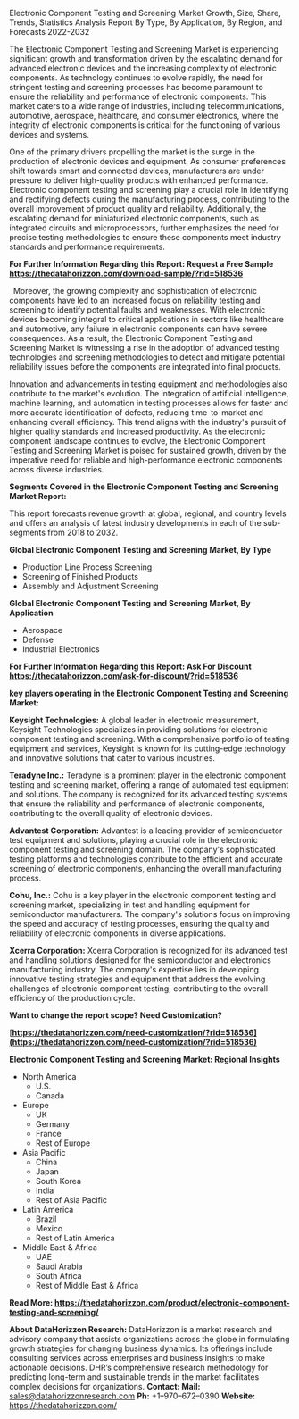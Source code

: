 ﻿Electronic Component Testing and Screening Market Growth, Size, Share, Trends, Statistics Analysis Report By Type, By Application, By Region, and Forecasts 2022-2032

The Electronic Component Testing and Screening Market is experiencing significant growth and transformation driven by the escalating demand for advanced electronic devices and the increasing complexity of electronic components. As technology continues to evolve rapidly, the need for stringent testing and screening processes has become paramount to ensure the reliability and performance of electronic components. This market caters to a wide range of industries, including telecommunications, automotive, aerospace, healthcare, and consumer electronics, where the integrity of electronic components is critical for the functioning of various devices and systems.

One of the primary drivers propelling the market is the surge in the production of electronic devices and equipment. As consumer preferences shift towards smart and connected devices, manufacturers are under pressure to deliver high-quality products with enhanced performance. Electronic component testing and screening play a crucial role in identifying and rectifying defects during the manufacturing process, contributing to the overall improvement of product quality and reliability. Additionally, the escalating demand for miniaturized electronic components, such as integrated circuits and microprocessors, further emphasizes the need for precise testing methodologies to ensure these components meet industry standards and performance requirements.

**For Further Information Regarding this Report: Request a Free Sample <https://thedatahorizzon.com/download-sample/?rid=518536>** 

` `Moreover, the growing complexity and sophistication of electronic components have led to an increased focus on reliability testing and screening to identify potential faults and weaknesses. With electronic devices becoming integral to critical applications in sectors like healthcare and automotive, any failure in electronic components can have severe consequences. As a result, the Electronic Component Testing and Screening Market is witnessing a rise in the adoption of advanced testing technologies and screening methodologies to detect and mitigate potential reliability issues before the components are integrated into final products.

Innovation and advancements in testing equipment and methodologies also contribute to the market's evolution. The integration of artificial intelligence, machine learning, and automation in testing processes allows for faster and more accurate identification of defects, reducing time-to-market and enhancing overall efficiency. This trend aligns with the industry's pursuit of higher quality standards and increased productivity. As the electronic component landscape continues to evolve, the Electronic Component Testing and Screening Market is poised for sustained growth, driven by the imperative need for reliable and high-performance electronic components across diverse industries.

**Segments Covered in the Electronic Component Testing and Screening Market Report:**

This report forecasts revenue growth at global, regional, and country levels and offers an analysis of latest industry developments in each of the sub-segments from 2018 to 2032.

**Global Electronic Component Testing and Screening Market, By Type**

- Production Line Process Screening
- Screening of Finished Products
- Assembly and Adjustment Screening

**Global Electronic Component Testing and Screening Market, By Application**

- Aerospace
- Defense
- Industrial Electronics

**For Further Information Regarding this Report: Ask For Discount <https://thedatahorizzon.com/ask-for-discount/?rid=518536>** 

**key players operating in the Electronic Component Testing and Screening Market:**

**Keysight Technologies:** A global leader in electronic measurement, Keysight Technologies specializes in providing solutions for electronic component testing and screening. With a comprehensive portfolio of testing equipment and services, Keysight is known for its cutting-edge technology and innovative solutions that cater to various industries.

**Teradyne Inc.:** Teradyne is a prominent player in the electronic component testing and screening market, offering a range of automated test equipment and solutions. The company is recognized for its advanced testing systems that ensure the reliability and performance of electronic components, contributing to the overall quality of electronic devices.

**Advantest Corporation:** Advantest is a leading provider of semiconductor test equipment and solutions, playing a crucial role in the electronic component testing and screening domain. The company's sophisticated testing platforms and technologies contribute to the efficient and accurate screening of electronic components, enhancing the overall manufacturing process.

**Cohu, Inc.:** Cohu is a key player in the electronic component testing and screening market, specializing in test and handling equipment for semiconductor manufacturers. The company's solutions focus on improving the speed and accuracy of testing processes, ensuring the quality and reliability of electronic components in diverse applications.

**Xcerra Corporation:** Xcerra Corporation is recognized for its advanced test and handling solutions designed for the semiconductor and electronics manufacturing industry. The company's expertise lies in developing innovative testing strategies and equipment that address the evolving challenges of electronic component testing, contributing to the overall efficiency of the production cycle.

**Want to change the report scope? Need Customization?**

[**https://thedatahorizzon.com/need-customization/?rid=518536](https://thedatahorizzon.com/need-customization/?rid=518536)** 

**Electronic Component Testing and Screening Market: Regional Insights**

- North America
  - U.S.
  - Canada
- Europe
  - UK
  - Germany
  - France
  - Rest of Europe
- Asia Pacific
  - China
  - Japan
  - South Korea
  - India
  - Rest of Asia Pacific
- Latin America
  - Brazil
  - Mexico
  - Rest of Latin America
- Middle East & Africa
  - UAE
  - Saudi Arabia
  - South Africa
  - Rest of Middle East & Africa

**Read More: <https://thedatahorizzon.com/product/electronic-component-testing-and-screening/>** 

**About DataHorizzon Research:**DataHorizzon is a market research and advisory company that assists organizations across the globe in formulating growth strategies for changing business dynamics. Its offerings include consulting services across enterprises and business insights to make actionable decisions. DHR’s comprehensive research methodology for predicting long-term and sustainable trends in the market facilitates complex decisions for organizations.**Contact:Mail:** <sales@datahorizzonresearch.com> **Ph:** +1–970–672–0390**Website:** <https://thedatahorizzon.com/> 
